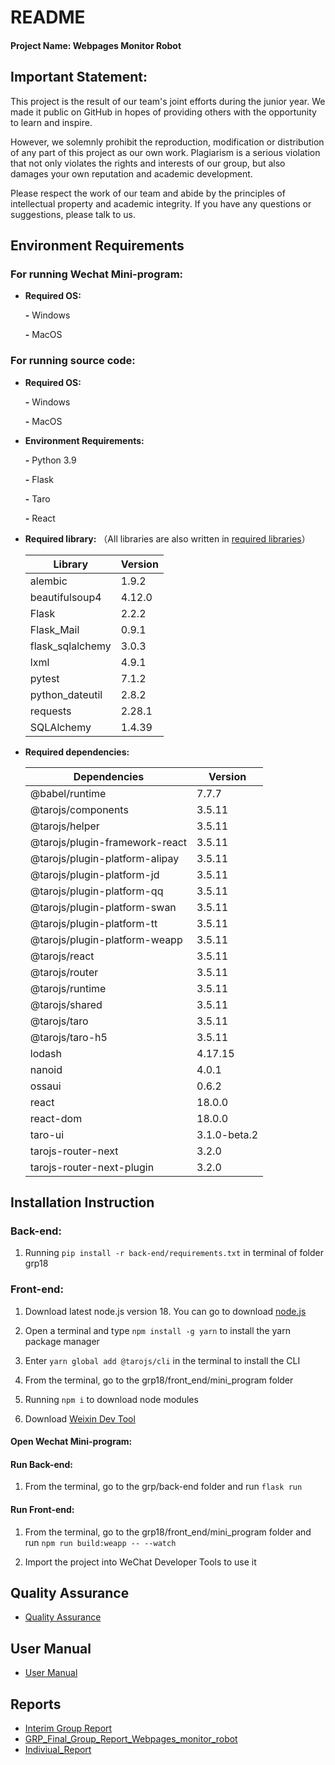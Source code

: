 # README 

#### Project Name: Webpages Monitor Robot 

## Important Statement:

This project is the result of our team's joint efforts during the junior year. We made it public on GitHub in hopes of providing others with the opportunity to learn and inspire.

However, we solemnly prohibit the reproduction, modification or distribution of any part of this project as our own work. Plagiarism is a serious violation that not only violates the rights and interests of our group, but also damages your own reputation and academic development.

Please respect the work of our team and abide by the principles of intellectual property and academic integrity. If you have any questions or suggestions, please talk to us.

## Environment Requirements

### For running Wechat Mini-program:

- **Required OS:**

  **-**  Windows

  **-**  MacOS

### For running source code:

- **Required OS:**

  **-**  Windows

  **-**  MacOS

- **Environment Requirements:**

  **-** Python 3.9

  **-** Flask

  **-** Taro

  **-** React

- **Required library:** （All libraries are also written in [required libraries](requirements.txt)）

  | Library          | Version |
  | ---------------- | ------- |
  | alembic          | 1.9.2   |
  | beautifulsoup4   | 4.12.0  |
  | Flask            | 2.2.2   |
  | Flask_Mail       | 0.9.1   |
  | flask_sqlalchemy | 3.0.3   |
  | lxml             | 4.9.1   |
  | pytest           | 7.1.2   |
  | python_dateutil  | 2.8.2   |
  | requests         | 2.28.1  |
  | SQLAlchemy       | 1.4.39  |
 
- **Required dependencies:**

  | Dependencies                   | Version      |
  | ------------------------------ | ------------ |
  | @babel/runtime                 | 7.7.7        |
  | @tarojs/components             | 3.5.11       |
  | @tarojs/helper                 | 3.5.11       |
  | @tarojs/plugin-framework-react | 3.5.11       |
  | @tarojs/plugin-platform-alipay | 3.5.11       |
  | @tarojs/plugin-platform-jd     | 3.5.11       |
  | @tarojs/plugin-platform-qq     | 3.5.11       |
  | @tarojs/plugin-platform-swan   | 3.5.11       |
  | @tarojs/plugin-platform-tt     | 3.5.11       |
  | @tarojs/plugin-platform-weapp  | 3.5.11       |
  | @tarojs/react                  | 3.5.11       |
  | @tarojs/router                 | 3.5.11       |
  | @tarojs/runtime                | 3.5.11       |
  | @tarojs/shared                 | 3.5.11       |
  | @tarojs/taro                   | 3.5.11       |
  | @tarojs/taro-h5                | 3.5.11       | 
  | lodash                         | 4.17.15      |
  | nanoid                         | 4.0.1        |
  | ossaui                         | 0.6.2        |
  | react                          | 18.0.0       |
  | react-dom                      | 18.0.0       |
  | taro-ui                        | 3.1.0-beta.2 |
  | tarojs-router-next             | 3.2.0        |
  | tarojs-router-next-plugin      | 3.2.0        |


## **Installation Instruction**

### Back-end:

1. Running `pip install -r back-end/requirements.txt` in terminal of folder grp18

### Front-end:

1. Download latest node.js version 18. You can go to download [node.js](https://nodejs.org/en/download)

2. Open a terminal and type `npm install -g yarn` to install the yarn package manager

3. Enter `yarn global add @tarojs/cli` in the terminal to install the CLI

4. From the terminal, go to the grp18/front_end/mini_program folder

5. Running `npm i` to download node modules

6. Download [Weixin Dev Tool](https://developers.weixin.qq.com/miniprogram/en/dev/devtools/download.html)

#### Open Wechat Mini-program:

#### Run Back-end:

1. From the terminal, go to the grp/back-end folder and run `flask run`


#### Run Front-end:

1. From the terminal, go to the grp18/front_end/mini_program folder and run `npm run build:weapp -- --watch`

2. Import the project into WeChat Developer Tools to use it



## Quality Assurance

- [Quality Assurance](Quality_Assurance/Quality_Assurance.pdf)



## User Manual

- [User Manual](User_Manual/User_Manual.pdf)

## Reports

- [Interim Group Report](Reports/Interim_Group_Report_202218.pdf)
- [GRP_Final_Group_Report_Webpages_monitor_robot](Reports/GRP_Final_Group_Report_Webpages_monitor_robot.pdf)
- [Indiviual_Report](Reports/Indiviual_Report.pdf)
  

